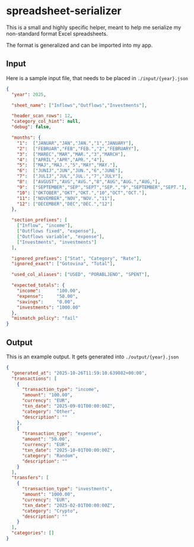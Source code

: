 # spreadsheet-serializer

This is a small and highly specific helper, meant to help me serialize my non-standard format Excel spreadsheets.

The format is generalized and can be imported into my app.

## Input

Here is a sample input file, that needs to be placed in `./input/{year}.json`

```json
{
  "year": 2025,

  "sheet_name": ["Inflows","Outflows","Investments"],

  "header_scan_rows": 12,
  "category_col_hint": null,
  "debug": false,

  "months": {
    "1":  ["JANUAR","JAN","JAN.","1","JANUARY"],
    "2":  ["FEBRUAR","FEB","FEB.","2","FEBRUARY"],
    "3":  ["MAREC","MAR","MAR.","3","MARCH"],
    "4":  ["APRIL","APR","APR.","4"],
    "5":  ["MAJ","MAJ.","5","MAY","MAY."],
    "6":  ["JUNIJ","JUN","JUN.","6","JUNE"],
    "7":  ["JULIJ","JUL","JUL.","7","JULY"],
    "8":  ["AVGUST","AVG","AVG.","8","AUG","AUG.","AUG,"],
    "9":  ["SEPTEMBER","SEP","SEPT","SEP.","9","SEPTEMBER","SEPT."],
    "10": ["OKTOBER","OKT","OKT.","10","OCT","OCT."],
    "11": ["NOVEMBER","NOV","NOV.","11"],
    "12": ["DECEMBER","DEC","DEC.","12"]
  },

  "section_prefixes": [
    ["Inflow", "income"],
    ["Outflows fixed", "expense"],
    ["Outflows variable", "expense"],
    ["Investments", "investments"]
  ],

  "ignored_prefixes": ["Stat", "Category", "Rate"],
  "ignored_exact": ["Gotovina", "Total"],

  "used_col_aliases": ["USED", "PORABLJENO", "SPENT"],

  "expected_totals": {
    "income":      "100.00",
    "expense":     "50.00",
    "savings":     "0.00",
    "investments": "1000.00"
  },
  "mismatch_policy": "fail"
}
```

## Output

This is an example output. It gets generated into `./output/{year}.json`

```json
{
  "generated_at": "2025-10-26T11:59:10.639082+00:00",
  "transactions": [
    {
      "transaction_type": "income",
      "amount": "100.00",
      "currency": "EUR",
      "txn_date": "2025-09-01T00:00:00Z",
      "category": "Other",
      "description": ""
    },
    {
      "transaction_type": "expense",
      "amount": "50.00",
      "currency": "EUR",
      "txn_date": "2025-10-01T00:00:00Z",
      "category": "Random",
      "description": ""
    }
  ],
  "transfers": [
    {
      "transaction_type": "investments",
      "amount": "1000.00",
      "currency": "EUR",
      "txn_date": "2025-02-01T00:00:00Z",
      "category": "Crypto",
      "description": ""
    }
  ],
  "categories": []
}
```
